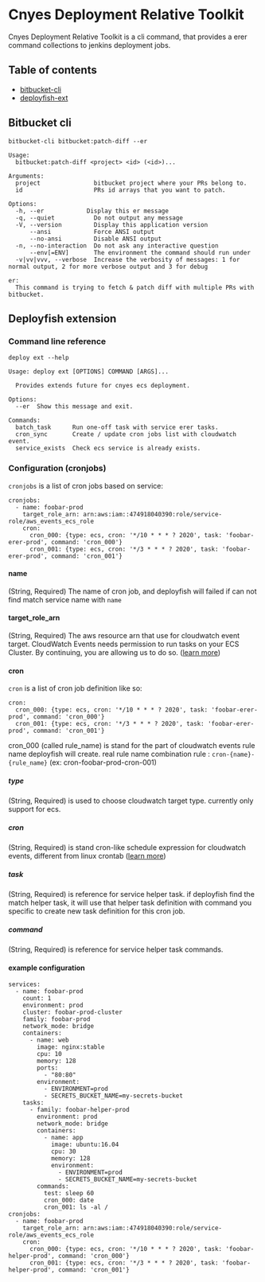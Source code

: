 # Cnyes Deployment Relative Toolkit

Cnyes Deployment Relative Toolkit is a cli command, that provides a erer command collections to jenkins deployment jobs.

## Table of contents

* [bitbucket-cli](#markdown-header-bitbucket-cli)
* [deployfish-ext](#markdown-header-deployfish-extension)

## Bitbucket cli

`bitbucket-cli bitbucket:patch-diff --er`

```
Usage:
  bitbucket:patch-diff <project> <id> (<id>)...

Arguments:
  project               bitbucket project where your PRs belong to.
  id                    PRs id arrays that you want to patch.

Options:
  -h, --er            Display this er message
  -q, --quiet           Do not output any message
  -V, --version         Display this application version
      --ansi            Force ANSI output
      --no-ansi         Disable ANSI output
  -n, --no-interaction  Do not ask any interactive question
      --env[=ENV]       The environment the command should run under
  -v|vv|vvv, --verbose  Increase the verbosity of messages: 1 for normal output, 2 for more verbose output and 3 for debug

er:
  This command is trying to fetch & patch diff with multiple PRs with bitbucket.
```

## Deployfish extension

### Command line reference

`deploy ext --help`

```
Usage: deploy ext [OPTIONS] COMMAND [ARGS]...

  Provides extends future for cnyes ecs deployment.

Options:
  --er  Show this message and exit.

Commands:
  batch_task      Run one-off task with service erer tasks.
  cron_sync       Create / update cron jobs list with cloudwatch event.
  service_exists  Check ecs service is already exists.
```

### Configuration (cronjobs)

`cronjobs` is a list of cron jobs based on service:

```
cronjobs:
  - name: foobar-prod
    target_role_arn: arn:aws:iam::474918040390:role/service-role/aws_events_ecs_role
    cron:
      cron_000: {type: ecs, cron: '*/10 * * * ? 2020', task: 'foobar-erer-prod', command: 'cron_000'}
      cron_001: {type: ecs, cron: '*/3 * * * ? 2020', task: 'foobar-erer-prod', command: 'cron_001'}
```

#### name

(String, Required) The name of cron job, and deployfish will failed if can not find match service name with `name`

#### target_role_arn

(String, Required) The aws resource arn that use for cloudwatch event target. CloudWatch Events needs permission to run tasks on your ECS Cluster. By continuing, you are allowing us to do so. ([learn more](https://docs.aws.amazon.com/AmazonCloudWatch/latest/events/iam-identity-based-access-control-cwe.html))

#### cron

`cron` is a list of cron job definition like so:

```
cron:
  cron_000: {type: ecs, cron: '*/10 * * * ? 2020', task: 'foobar-erer-prod', command: 'cron_000'}
  cron_001: {type: ecs, cron: '*/3 * * * ? 2020', task: 'foobar-erer-prod', command: 'cron_001'}
```

cron_000 (called rule_name) is stand for the part of cloudwatch events rule name deployfish will create.
real rule name combination rule : `cron-{name}-{rule_name}` (ex: cron-foobar-prod-cron-001)

##### type

(String, Required) is used to choose cloudwatch target type. currently only support for ecs.

##### cron

(String, Required) is stand cron-like schedule expression for cloudwatch events, different from linux crontab ([learn more](https://docs.aws.amazon.com/AmazonCloudWatch/latest/events/ScheduledEvents.html#CronExpressions))

##### task

(String, Required) is reference for service helper task. if deployfish find the match helper task, it will use that helper task definition with command you specific to create new task definition for this cron job.

##### command

(String, Required) is reference for service helper task commands.

#### example configuration

```
services:
  - name: foobar-prod
    count: 1
    environment: prod
    cluster: foobar-prod-cluster
    family: foobar-prod
    network_mode: bridge
    containers:
      - name: web
        image: nginx:stable
        cpu: 10
        memory: 128
        ports:
          - "80:80"
        environment:
          - ENVIRONMENT=prod
          - SECRETS_BUCKET_NAME=my-secrets-bucket
    tasks:
      - family: foobar-helper-prod
        environment: prod
        network_mode: bridge
        containers:
          - name: app
            image: ubuntu:16.04
            cpu: 30
            memory: 128
            environment:
              - ENVIRONMENT=prod
              - SECRETS_BUCKET_NAME=my-secrets-bucket
        commands:
          test: sleep 60
          cron_000: date
          cron_001: ls -al /
cronjobs:
  - name: foobar-prod
    target_role_arn: arn:aws:iam::474918040390:role/service-role/aws_events_ecs_role
    cron:
      cron_000: {type: ecs, cron: '*/10 * * * ? 2020', task: 'foobar-helper-prod', command: 'cron_000'}
      cron_001: {type: ecs, cron: '*/3 * * * ? 2020', task: 'foobar-helper-prod', command: 'cron_001'}

```
